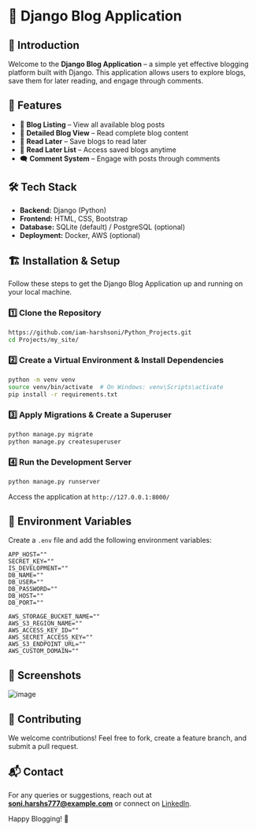 # 📝 Django Blog Application

## 🚀 Introduction
Welcome to the **Django Blog Application** – a simple yet effective blogging platform built with Django. This application allows users to explore blogs, save them for later reading, and engage through comments.

## 🎯 Features
- 📝 **Blog Listing** – View all available blog posts
- 📖 **Detailed Blog View** – Read complete blog content
- 📌 **Read Later** – Save blogs to read later
- 📂 **Read Later List** – Access saved blogs anytime
- 🗨️ **Comment System** – Engage with posts through comments

## 🛠️ Tech Stack
- **Backend:** Django (Python)
- **Frontend:** HTML, CSS, Bootstrap
- **Database:** SQLite (default) / PostgreSQL (optional)
- **Deployment:** Docker, AWS (optional)

## 🏗️ Installation & Setup
Follow these steps to get the Django Blog Application up and running on your local machine.

### 1️⃣ Clone the Repository
```sh
https://github.com/iam-harshsoni/Python_Projects.git
cd Projects/my_site/
```

### 2️⃣ Create a Virtual Environment & Install Dependencies
```sh
python -m venv venv
source venv/bin/activate  # On Windows: venv\Scripts\activate
pip install -r requirements.txt
```

### 3️⃣ Apply Migrations & Create a Superuser
```sh
python manage.py migrate
python manage.py createsuperuser
```

### 4️⃣ Run the Development Server
```sh
python manage.py runserver
```
Access the application at `http://127.0.0.1:8000/`

## 🔧 Environment Variables
Create a `.env` file and add the following environment variables:
```
APP_HOST=""
SECRET_KEY=""
IS_DEVELOPMENT=""
DB_NAME=""
DB_USER=""
DB_PASSWORD=""
DB_HOST=""
DB_PORT=""

AWS_STORAGE_BUCKET_NAME=""
AWS_S3_REGION_NAME=""
AWS_ACCESS_KEY_ID=""
AWS_SECRET_ACCESS_KEY=""
AWS_S3_ENDPOINT_URL=""
AWS_CUSTOM_DOMAIN=""
```

## 📸 Screenshots
![image](https://github.com/user-attachments/assets/11344d9f-76f6-4d31-8997-749d480b6cfe)

## 🤝 Contributing
We welcome contributions! Feel free to fork, create a feature branch, and submit a pull request.

## 📬 Contact
For any queries or suggestions, reach out at **soni.harshs777@example.com** or connect on [LinkedIn](https://www.linkedin.com/in/harsh-soni-007hs).

Happy Blogging! 🎉
